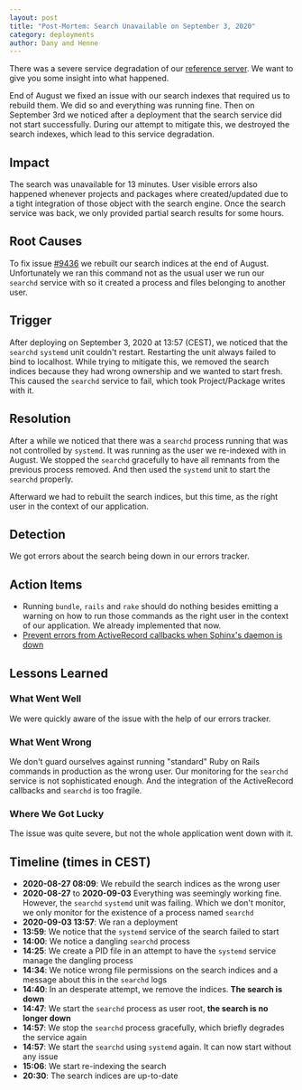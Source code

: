 ```yaml
---
layout: post
title: "Post-Mortem: Search Unavailable on September 3, 2020"
category: deployments
author: Dany and Henne
---
```


There was a severe service degradation of our [reference server](https://build.opensuse.org). We want to give you some insight into what happened.

End of August we fixed an issue with our search indexes that required us to rebuild them. We did so and everything was running fine. Then on September 3rd we noticed after a deployment that the search service did not start successfully. During our attempt to mitigate this, we destroyed the search indexes, which lead to this service degradation.

## Impact

The search was unavailable for 13 minutes. User visible errors also happened whenever projects and packages where created/updated due to a tight integration of those object with the search engine. Once the search service was back, we only provided partial search results for some hours.

## Root Causes

To fix issue [#9436](https://github.com/openSUSE/open-build-service/issues/9436) we rebuilt our search indices at the end of August. Unfortunately we ran this command not as the usual user we run our `searchd` service with so it created
a process and files belonging to another user.

## Trigger

After deploying on September 3, 2020 at 13:57 (CEST), we noticed that the `searchd` `systemd` unit couldn't restart.
Restarting the unit always failed to bind to localhost. While trying to mitigate this, we removed the search indices because they had wrong ownership and we wanted to start fresh. This caused the `searchd` service to fail, which took Project/Package writes with it.

## Resolution

After a while we noticed that there was a `searchd` process running that was not controlled by `systemd`. It was running as the user we re-indexed with in August. We stopped the `searchd` gracefully to have all remnants from the previous process removed. And then used the `systemd` unit to start the `searchd` properly.

Afterward we had to rebuilt the search indices, but this time, as the right user in the context of our application.

## Detection

We got errors about the search being down in our errors tracker.

## Action Items

- Running `bundle`, `rails` and `rake` should do nothing besides emitting a warning on how to run those commands as the right user in the context of our application. We already implemented that now.
- [Prevent errors from ActiveRecord callbacks when Sphinx's daemon is down](https://trello.com/c/AXOe6AGO/2022-prevent-errors-when-sphinxs-daemon-is-down)

## Lessons Learned

### What Went Well

We were quickly aware of the issue with the help of our errors tracker.

### What Went Wrong

We don't guard ourselves against running "standard" Ruby on Rails commands in production as the wrong user. Our monitoring for the `searchd` service is not sophisticated enough. And the integration of the ActiveRecord callbacks and `searchd` is too fragile.

### Where We Got Lucky

The issue was quite severe, but not the whole application went down with it.

## Timeline (times in CEST)

- **2020-08-27 08:09**: We rebuild the search indices as the wrong user
- **2020-08-27** to **2020-09-03** Everything was seemingly working fine. However, the `searchd` `systemd` unit was failing. Which we don't monitor, we only monitor for the existence of a process named `searchd`
- **2020-09-03 13:57**: We ran a deployment
- **13:59**: We notice that the `systemd` service of the search failed to start
- **14:00**: We notice a dangling `searchd` process
- **14:25**: We create a PID file in an attempt to have the `systemd` service manage the dangling process
- **14:34**: We notice wrong file permissions on the search indices and a message about this in the `searchd` logs
- **14:40**: In an desperate attempt, we remove the indices. **The search is down**
- **14:47**: We start the `searchd` process as user root, **the search is no longer down**
- **14:57**: We stop the `searchd` process gracefully, which briefly degrades the service again
- **14:57**: We start the `searchd` using `systemd` again. It can now start without any issue
- **15:06**: We start re-indexing the search
- **20:30**: The search indices are up-to-date

